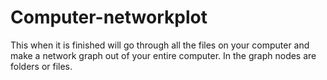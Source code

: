 # Computer-networkplot
This when it is finished will go through all the files on your computer and make a network graph out of your entire computer. In the graph nodes are folders or files.
